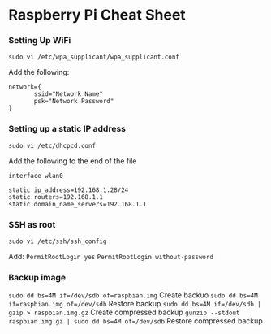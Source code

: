 # Raspberry Pi Cheat Sheet

### Setting Up WiFi

`sudo vi /etc/wpa_supplicant/wpa_supplicant.conf`

Add the following:

```
network={
       ssid="Network Name"
       psk="Network Password"
}
```

### Setting up a static IP address

`sudo vi /etc/dhcpcd.conf`

Add the following to the end of the file

```
interface wlan0

static ip_address=192.168.1.28/24
static routers=192.168.1.1
static domain_name_servers=192.168.1.1
```

### SSH as root

`sudo vi /etc/ssh/ssh_config`

Add:
`PermitRootLogin yes`
`PermitRootLogin without-password`

### Backup image
`sudo dd bs=4M if=/dev/sdb of=raspbian.img` Create backuo
`sudo dd bs=4M if=raspbian.img of=/dev/sdb` Restore backup
`sudo dd bs=4M if=/dev/sdb | gzip > raspbian.img.gz` Create compressed backup
`gunzip --stdout raspbian.img.gz | sudo dd bs=4M of=/dev/sdb` Restore compressed backup
